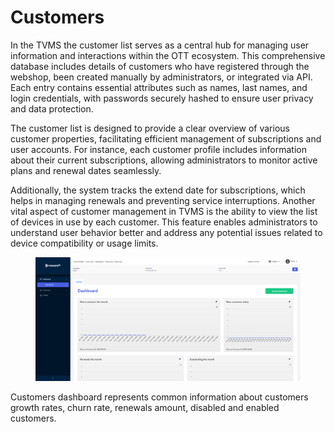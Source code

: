 # Customers

In the TVMS  the customer list serves as a central hub for managing user information and interactions within the OTT ecosystem. This comprehensive database includes details of customers who have registered through the webshop, been created manually by administrators, or integrated via API. Each entry contains essential attributes such as names, last names, and login credentials, with passwords securely hashed to ensure user privacy and data protection.

The customer list is designed to provide a clear overview of various customer properties, facilitating efficient management of subscriptions and user accounts. For instance, each customer profile includes information about their current subscriptions, allowing administrators to monitor active plans and renewal dates seamlessly.

Additionally, the system tracks the extend date for subscriptions, which helps in managing renewals and preventing service interruptions. Another vital aspect of customer management in TVMS is the ability to view the list of devices in use by each customer. This feature enables administrators to understand user behavior better and address any potential issues related to device compatibility or usage limits.

<figure><img src="../../.gitbook/assets/изображение (24).png" alt=""><figcaption></figcaption></figure>

Customers dashboard represents common information about customers growth rates, churn rate, renewals amount, disabled and enabled customers.
